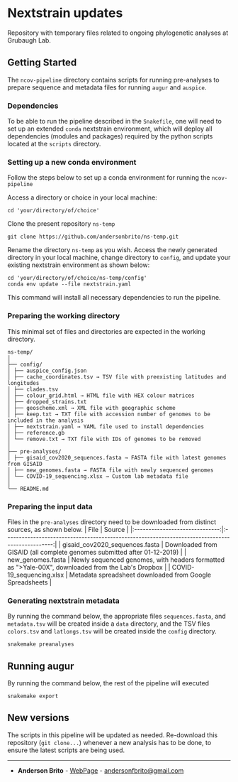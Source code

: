 # Nextstrain updates

Repository with temporary files related to ongoing phylogenetic analyses at Grubaugh Lab.


## Getting Started

The `ncov-pipeline` directory contains scripts for running pre-analyses to prepare sequence and metadata files for running `augur` and `auspice`.


### Dependencies

To be able to run the pipeline described in the `Snakefile`, one will need to set up an extended `conda` nextstrain environment, which will deploy all dependencies (modules and packages) required by the python scripts located at the `scripts` directory.


### Setting up a new conda environment

Follow the steps below to set up a conda environment for running the `ncov-pipeline`

Access a directory or choice in your local machine:
```
cd 'your/directory/of/choice'
```

Clone the present repository `ns-temp`
```
git clone https://github.com/andersonbrito/ns-temp.git
```

Rename the directory `ns-temp` as you wish. Access the newly generated directory in your local machine, change directory to `config`, and update your existing nextstrain environment as shown below:
```
cd 'your/directory/of/choice/ns-temp/config'
conda env update --file nextstrain.yaml
```

This command will install all necessary dependencies to run the pipeline.


### Preparing the working directory

This minimal set of files and directories are expected in the working directory.

```
ns-temp/
│
├── config/
│ ├── auspice_config.json
│ ├── cache_coordinates.tsv → TSV file with preexisting latitudes and longitudes
│ ├── clades.tsv
│ ├── colour_grid.html → HTML file with HEX colour matrices
│ ├── dropped_strains.txt
│ ├── geoscheme.xml → XML file with geographic scheme
│ ├── keep.txt → TXT file with accession number of genomes to be included in the analysis
│ ├── nextstrain.yaml → YAML file used to install dependencies
│ ├── reference.gb
│ └── remove.txt → TXT file with IDs of genomes to be removed
│
├── pre-analyses/
│ ├── gisaid_cov2020_sequences.fasta → FASTA file with latest genomes from GISAID
│ ├── new_genomes.fasta → FASTA file with newly sequenced genomes
│ └── COVID-19_sequencing.xlsx → Custom lab metadata file
│
└── README.md
```


### Preparing the input data

Files in the `pre-analyses` directory need to be downloaded from distinct sources, as shown below.
|              File              |                                              Source                                             |
|:------------------------------:|:-----------------------------------------------------------------------------------------------:|
| gisaid_cov2020_sequences.fasta |         Downloaded from GISAID (all complete genomes submitted after 01-12-2019)        |
|        new_genomes.fasta       | Newly sequenced genomes, with headers formatted as ">Yale-00X", downloaded from the Lab's Dropbox |
|    COVID-19_sequencing.xlsx    |                     Metadata spreadsheet downloaded from Google Spreadsheets                    |


### Generating nextstrain metadata

By running the command below, the appropriate files `sequences.fasta`, and `metadata.tsv` will be created inside a `data` directory, and the TSV files `colors.tsv` and `latlongs.tsv` will be created inside the `config` directory.

```
snakemake preanalyses
```

## Running augur

By running the command below, the rest of the pipeline will executed
```
snakemake export
```

## New versions

The scripts in this pipeline will be updated as needed. Re-download this repository (`git clone...`) whenever a new analysis has to be done, to ensure the latest scripts are being used.

---

* **Anderson Brito** - [WebPage](https://andersonbrito.github.io/) - andersonfbrito@gmail.com
